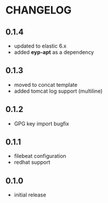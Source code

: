 # CHANGELOG

## 0.1.4

* updated to elastic 6.x
* added **eyp-apt** as a dependency

## 0.1.3

* moved to concat template
* added tomcat log support (multiline)

## 0.1.2

* GPG key import bugfix

## 0.1.1

* filebeat configuration
* redhat support

## 0.1.0

* initial release
